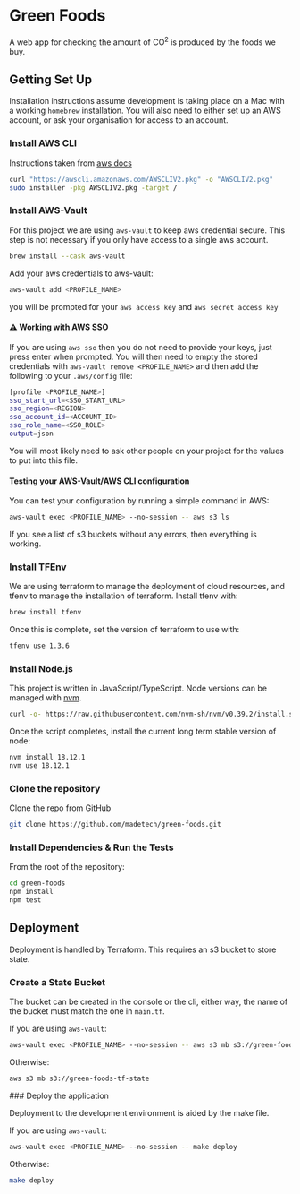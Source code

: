 # Green Foods

A web app for checking the amount of CO<sup>2</sup> is produced by the foods we buy.

## Getting Set Up

Installation instructions assume development is taking place on a Mac with a working `homebrew` installation. You will also need to either set up an AWS account, or ask your organisation for access to an account.

### Install AWS CLI

Instructions taken from [aws docs](https://docs.aws.amazon.com/cli/latest/userguide/getting-started-install.html)

```bash
curl "https://awscli.amazonaws.com/AWSCLIV2.pkg" -o "AWSCLIV2.pkg"
sudo installer -pkg AWSCLIV2.pkg -target /
```

### Install AWS-Vault

For this project we are using `aws-vault` to keep aws credential secure. This step is not necessary if you only have access to a single aws account.

```bash
brew install --cask aws-vault
```

Add your aws credentials to aws-vault:

```bash
aws-vault add <PROFILE_NAME>
```

you will be prompted for your `aws access key` and `aws secret access key`

#### :warning: Working with AWS SSO

If you are using `aws sso` then you do not need to provide your keys, just press enter when prompted. You will then need to empty the stored credentials with `aws-vault remove <PROFILE_NAME>` and then add the following to your `.aws/config` file:

```bash
[profile <PROFILE_NAME>]
sso_start_url=<SSO_START_URL>
sso_region=<REGION>
sso_account_id=<ACCOUNT_ID>
sso_role_name=<SSO_ROLE>
output=json
```

You will most likely need to ask other people on your project for the values to put into this file.

#### Testing your AWS-Vault/AWS CLI configuration

You can test your configuration by running a simple command in AWS:

```bash
aws-vault exec <PROFILE_NAME> --no-session -- aws s3 ls
```

If you see a list of s3 buckets without any errors, then everything is working.

### Install TFEnv

We are using terraform to manage the deployment of cloud resources, and tfenv to manage the installation of terraform. Install tfenv with:

```bash
brew install tfenv
```

Once this is complete, set the version of terraform to use with:

```bash
tfenv use 1.3.6
```

### Install Node.js

This project is written in JavaScript/TypeScript. Node versions can be managed with [nvm](https://github.com/nvm-sh/nvm#installing-and-updating).

```bash
curl -o- https://raw.githubusercontent.com/nvm-sh/nvm/v0.39.2/install.sh | bash
```

Once the script completes, install the current long term stable version of node:

```bash
nvm install 18.12.1
nvm use 18.12.1
```

### Clone the repository

Clone the repo from GitHub

```bash
git clone https://github.com/madetech/green-foods.git
```

### Install Dependencies & Run the Tests

From the root of the repository:

```bash
cd green-foods
npm install
npm test
```

## Deployment

Deployment is handled by Terraform. This requires an s3 bucket to store state.

### Create a State Bucket

The bucket can be created in the console or the cli, either way, the name of the bucket must match the one in `main.tf`.

If you are using `aws-vault`:

```bash
aws-vault exec <PROFILE_NAME> --no-session -- aws s3 mb s3://green-foods-tf-state
```

Otherwise:

```bash
aws s3 mb s3://green-foods-tf-state
```

### Deploy the application

Deployment to the development environment is aided by the make file.

If you are using `aws-vault`:

```bash
aws-vault exec <PROFILE_NAME> --no-session -- make deploy
```

Otherwise:

```bash
make deploy
```
